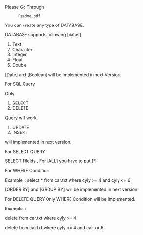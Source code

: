 Please Go Through

          Readme.pdf

You can create any type of DATABASE.

DATABASE  supports following [datas].

1. Text
2. Character
3. Integer
4. Float
5. Double

[Date] and [Boolean] will be implemented in next Version.

For SQL Query

Only 
1. SELECT
2. DELETE
   
Query will work.

1.  UPDATE
2.  INSERT
  
   will implemented in next version.

   

For SELECT QUERY

SELECT Filelds , For [ALL]  you have to put [*]

For WHERE Condition

Example ::
select * from car.txt where cyly >= 4 and cyly <= 6

[ORDER BY] and [GROUP BY] will be implemented in next version.

For DELETE QUERY
Only WHERE Condition will be Implemented.

Example ::

delete from car.txt where cyly >= 4 

delete from car.txt where cyly >= 4 and car <= 6

